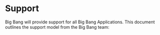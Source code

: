 # Support

Big Bang will provide support for all Big Bang Applications.  This document outlines the support model from the Big Bang team:
